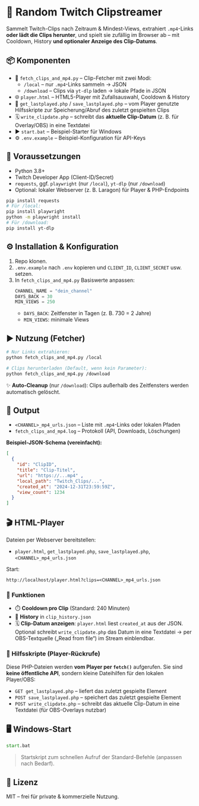 # 🎥 Random Twitch Clipstreamer

Sammelt Twitch-Clips nach Zeitraum & Mindest-Views, extrahiert `.mp4`-Links **oder lädt die Clips herunter**, und spielt sie zufällig im Browser ab – mit Cooldown, History **und optionaler Anzeige des Clip-Datums**.

## 📦 Komponenten
- 🐍 `fetch_clips_and_mp4.py` – Clip-Fetcher mit zwei Modi:
  - `/local` – nur `.mp4`-Links sammeln → JSON
  - `/download` – Clips via `yt-dlp` laden → lokale Pfade in JSON  
- 🌐 `player.html` – HTML5-Player mit Zufallsauswahl, Cooldown & History  
- 📜 `get_lastplayed.php` / `save_lastplayed.php` – vom Player genutzte Hilfsskripte zur Speicherung/Abruf des zuletzt gespielten Clips  
- 🗓️ `write_clipdate.php` – schreibt das **aktuelle Clip-Datum** (z. B. für Overlay/OBS) in eine Textdatei  
- ▶️ `start.bat` – Beispiel-Starter für Windows  
- ⚙️ `.env.example` – Beispiel-Konfiguration für API-Keys

## 🔧 Voraussetzungen
- Python 3.8+
- Twitch Developer App (Client-ID/Secret)
- `requests`, ggf. `playwright` (nur `/local`), `yt-dlp` (nur `/download`)
- Optional: lokaler Webserver (z. B. Laragon) für Player & PHP-Endpoints

```bash
pip install requests
# Für /local:
pip install playwright
python -m playwright install
# Für /download:
pip install yt-dlp
```

## ⚙️ Installation & Konfiguration
1. Repo klonen.  
2. `.env.example` nach `.env` kopieren und `CLIENT_ID`, `CLIENT_SECRET` usw. setzen.  
3. In `fetch_clips_and_mp4.py` Basiswerte anpassen:
   ```py
   CHANNEL_NAME = "dein_channel"
   DAYS_BACK = 30
   MIN_VIEWS = 250
   ```
   - `DAYS_BACK`: Zeitfenster in Tagen (z. B. 730 = 2 Jahre)  
   - `MIN_VIEWS`: minimale Views

## ▶️ Nutzung (Fetcher)
```bash
# Nur Links extrahieren:
python fetch_clips_and_mp4.py /local

# Clips herunterladen (Default, wenn kein Parameter):
python fetch_clips_and_mp4.py /download
```

✨ **Auto-Cleanup** (nur `/download`): Clips außerhalb des Zeitfensters werden automatisch gelöscht.

## 📂 Output
- `<CHANNEL>_mp4_urls.json` – Liste mit `.mp4`-Links oder lokalen Pfaden  
- `fetch_clips_and_mp4.log` – Protokoll (API, Downloads, Löschungen)

**Beispiel-JSON-Schema (vereinfacht):**
```json
[
  {
    "id": "ClipID",
    "title": "Clip-Titel",
    "url": "https://...mp4" ,
    "local_path": "Twitch_Clips/...",
    "created_at": "2024-12-31T23:59:59Z",
    "view_count": 1234
  }
]
```

## 🎬 HTML-Player
Dateien per Webserver bereitstellen:
- `player.html`, `get_lastplayed.php`, `save_lastplayed.php`, `<CHANNEL>_mp4_urls.json`

Start:
```
http://localhost/player.html?clips=<CHANNEL>_mp4_urls.json
```

### 🔑 Funktionen
- ⏱️ **Cooldown pro Clip** (Standard: 240 Minuten)  
- 📜 **History** in `clip_history.json`  
- 🗓️ **Clip-Datum anzeigen**: `player.html` liest `created_at` aus der JSON.  
  Optional schreibt `write_clipdate.php` das Datum in eine Textdatei → per OBS-Textquelle („Read from file“) im Stream einblendbar.

### 🧩 Hilfsskripte (Player-Rückrufe)
Diese PHP-Dateien werden **vom Player per `fetch()`** aufgerufen. Sie sind **keine öffentliche API**, sondern kleine Dateihilfen für den lokalen Player/OBS:
- `GET get_lastplayed.php` – liefert das zuletzt gespielte Element  
- `POST save_lastplayed.php` – speichert das zuletzt gespielte Element  
- `POST write_clipdate.php` – schreibt das aktuelle Clip-Datum in eine Textdatei (für OBS-Overlays nutzbar)

## 🖥️ Windows-Start
```bat
start.bat
```
> Startskript zum schnellen Aufruf der Standard-Befehle (anpassen nach Bedarf).

## 📜 Lizenz
MIT – frei für private & kommerzielle Nutzung.
